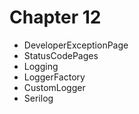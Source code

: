 # Chapter 12

- DeveloperExceptionPage
- StatusCodePages
- Logging
- LoggerFactory
- CustomLogger
- Serilog